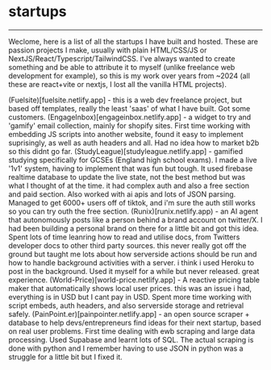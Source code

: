 # startups
---
Weclome, here is a list of all the startups I have built and hosted. These are passion projects I make, usually with plain HTML/CSS/JS or NextJS/React/Typescript/TailwindCSS. I've always wanted to create something and be able to attribute it to myself (unlike freelance web development for example), so this is my work over years from ~2024 (all these are react+vite or nextjs, I lost all the vanilla HTML projects).

(Fuelsite)[fuelsite.netlify.app] - this is a web dev freelance project, but based off templates, really the least 'saas' of what I have built. Got some customers.
(EngageInbox)[engageinbox.netlify.app] - a widget to try and 'gamify' email collection, mainly for shopify sites. First time working with embedding JS scripts into another website, found it easy to implement suprisingly, as well as auth headers and all. Had no idea how to market b2b so this didnt go far.
(StudyLeague)[studyleague.netlify.app] - gamified studying specifically for GCSEs (England high school exams). I made a live '1v1' system, having to implement that was fun but tough. It used firebase realtime database to update the live state, not the best method but was what I thought of at the time. it had complex auth and also a free section and paid section. Also worked with ai apis and lots of JSON parsing. Managed to get 6000+ users off of tiktok, and i'm sure the auth still works so you can try outh the free section.
(Runix)[runix.netlify.app) - an AI agent that autonomously posts like a person behind a brand account on twitter/X. I had been building a personal brand on there for a little bit and got this idea. Spent lots of time leanring how to read and utilise docs, from Twitters developer docs to other third party sources. this never really got off the ground but taught me lots about how serverside actions should be run and how to handle background activities with a server. i think i used Heroku to post in the background. Used it myself for a while but never released. great experience.
(World-Price)[world-price.netlify.app] - A reactive pricing table maker that automatically shows local user prices. this was an issue i had, everything is in USD but I cant pay in USD. Spent more time working with script embeds, auth headers, and also serverside storage and retrieval safely.
(PainPoint.er)[painpointer.netlify.app] - an open source scraper + database to help devs/entrepreneurs find ideas for their next startup, based on real user problems. First time dealing with ewb scraping and large data processing. Used Supabase and learnt lots of SQL. The actual scraping is done with python and I remember having to use JSON in python was a struggle for a little bit but I fixed it.
